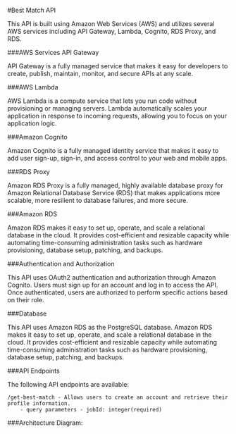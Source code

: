 #Best Match API

This API is built using Amazon Web Services (AWS) and utilizes several AWS services including API Gateway, Lambda, Cognito, RDS Proxy, and RDS.

###AWS Services
API Gateway

API Gateway is a fully managed service that makes it easy for developers to create, publish, maintain, monitor, and secure APIs at any scale.

###AWS Lambda

AWS Lambda is a compute service that lets you run code without provisioning or managing servers. Lambda automatically scales your application in response to incoming requests, allowing you to focus on your application logic.

###Amazon Cognito

Amazon Cognito is a fully managed identity service that makes it easy to add user sign-up, sign-in, and access control to your web and mobile apps.

###RDS Proxy

Amazon RDS Proxy is a fully managed, highly available database proxy for Amazon Relational Database Service (RDS) that makes applications more scalable, more resilient to database failures, and more secure.

###Amazon RDS

Amazon RDS makes it easy to set up, operate, and scale a relational database in the cloud. It provides cost-efficient and resizable capacity while automating time-consuming administration tasks such as hardware provisioning, database setup, patching, and backups.

###Authentication and Authorization

This API uses OAuth2 authentication and authorization through Amazon Cognito. Users must sign up for an account and log in to access the API. Once authenticated, users are authorized to perform specific actions based on their role.

###Database

This API uses Amazon RDS as the PostgreSQL database. Amazon RDS makes it easy to set up, operate, and scale a relational database in the cloud. It provides cost-efficient and resizable capacity while automating time-consuming administration tasks such as hardware provisioning, database setup, patching, and backups.

###API Endpoints

The following API endpoints are available:

    /get-best-match - Allows users to create an account and retrieve their profile information.
        - query parameters - jobId: integer(required)


###Architecture Diagram:
